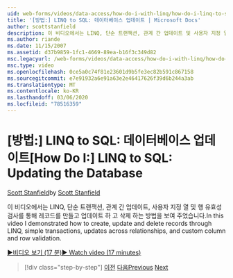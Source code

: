 ```yaml
---
uid: web-forms/videos/data-access/how-do-i-with-linq/how-do-i-linq-to-sql-updating-the-database
title: '[방법:] LINQ to SQL: 데이터베이스 업데이트 | Microsoft Docs'
author: scottstanfield
description: 이 비디오에서는 LINQ, 단순 트랜잭션, 관계 간 업데이트 및 사용자 지정 열을 통해 레코드를 만들고 업데이트 및 삭제 하는 방법을 살펴보았습니다.
ms.author: riande
ms.date: 11/15/2007
ms.assetid: d37b9859-1fc1-4669-89ea-b16f3c349d82
msc.legacyurl: /web-forms/videos/data-access/how-do-i-with-linq/how-do-i-linq-to-sql-updating-the-database
msc.type: video
ms.openlocfilehash: 0ce5a0c74f81e23601d9b5fe3ec82b591c867158
ms.sourcegitcommit: e7e91932a6e91a63e2e46417626f39d6b244a3ab
ms.translationtype: MT
ms.contentlocale: ko-KR
ms.lasthandoff: 03/06/2020
ms.locfileid: "78516359"
---
```

# <a name="how-do-i-linq-to-sql-updating-the-database"></a><span data-ttu-id="8a287-103">[방법:] LINQ to SQL: 데이터베이스 업데이트</span><span class="sxs-lookup"><span data-stu-id="8a287-103">[How Do I:] LINQ to SQL: Updating the Database</span></span>

<span data-ttu-id="8a287-104">[Scott Stanfield](https://github.com/scottstanfield)</span><span class="sxs-lookup"><span data-stu-id="8a287-104">by [Scott Stanfield](https://github.com/scottstanfield)</span></span>

<span data-ttu-id="8a287-105">이 비디오에서는 LINQ, 단순 트랜잭션, 관계 간 업데이트, 사용자 지정 열 및 행 유효성 검사를 통해 레코드를 만들고 업데이트 하 고 삭제 하는 방법을 보여 주었습니다.</span><span class="sxs-lookup"><span data-stu-id="8a287-105">In this video I demonstrated how to create, update and delete records through LINQ, simple transactions, updates across relationships, and custom column and row validation.</span></span>

[<span data-ttu-id="8a287-106">&#9654;비디오 보기 (17 분)</span><span class="sxs-lookup"><span data-stu-id="8a287-106">&#9654; Watch video (17 minutes)</span></span>](https://channel9.msdn.com/Blogs/ASP-NET-Site-Videos/how-do-i-linq-to-sql-updating-the-database)

> [!div class="step-by-step"]
> <span data-ttu-id="8a287-107">[이전](how-do-i-linq-to-sql-querying-the-database.md)
> [다음](how-do-i-linq-to-sql-linqdatasource.md)</span><span class="sxs-lookup"><span data-stu-id="8a287-107">[Previous](how-do-i-linq-to-sql-querying-the-database.md)
[Next](how-do-i-linq-to-sql-linqdatasource.md)</span></span>
